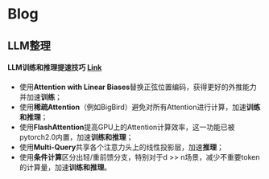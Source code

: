 # Blog

## LLM整理
#### LLM训练和推理提速技巧 [Link](https://github.com/Dr-Corgi/Blog/issues/7)
- 使用**Attention with Linear Biases**替换正弦位置编码，获得更好的外推能力并加速**训练**；
- 使用**稀疏Attention**（例如BigBird）避免对所有Attention进行计算，加速**训练和推理**；
- 使用**FlashAttention**提高GPU上的Attention计算效率，这一功能已被pytorch2.0内置，加速**训练和推理**；
- 使用**Multi-Query**共享各个注意力头上的线性投影层，加速**推理**；
- 使用**条件计算**区分出轻/重前馈分支，特别对于d >> n场景，减少不重要token的计算量，加速**训练和推理**。
